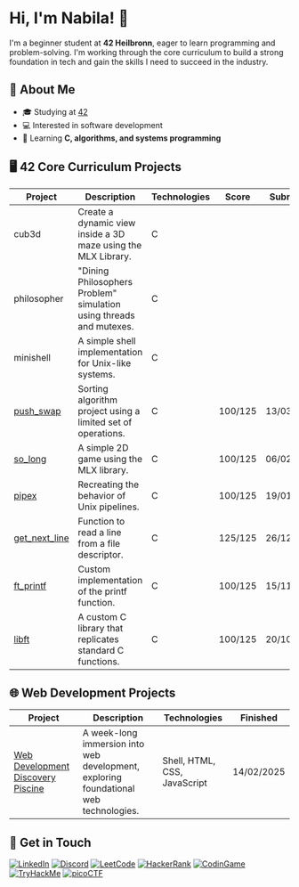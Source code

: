 # Hi, I'm Nabila! 👋  
I'm a beginner student at **42 Heilbronn**, eager to learn programming and problem-solving. I'm working through the core curriculum to build a strong foundation in tech and gain the skills I need to succeed in the industry.

##  📖  About Me  
- 🎓 Studying at [42](https://www.42.fr) 
- 💻 Interested in software development  
- 🌱 Learning **C, algorithms, and systems programming**  

##  🖥️  42 Core Curriculum Projects

| Project       | Description                                                | Technologies | Score     | Submitted  |
|--------------------|------------------------------------------------------------|--------------|-----------|------------|
| cub3d       | Create a dynamic view inside a 3D maze using the MLX Library. | C  |  |  |
| philosopher | "Dining Philosophers Problem" simulation using threads and mutexes. | C |  |   |
| minishell   | A simple shell implementation for Unix-like systems.      | C    |           |            |
| [push_swap](https://github.com/nabilac27/push_swap)   | Sorting algorithm project using a limited set of operations. | C            | 100/125   | 13/03/2025 |
| [so_long](https://github.com/nabilac27/so_long)       | A simple 2D game using the MLX library.                    | C            | 100/125   | 06/02/2025 |
| [pipex](https://github.com/nabilac27/pipex)           | Recreating the behavior of Unix pipelines.                 | C            | 100/125   | 19/01/2025 |
| [get_next_line](https://github.com/nabilac27/get_next_line) | Function to read a line from a file descriptor.           | C            | 125/125   | 26/12/2024 |
| [ft_printf](https://github.com/nabilac27/ft_printf)   | Custom implementation of the printf function.             | C            | 100/125   | 15/11/2024 |
| [libft](https://github.com/nabilac27/libft)           | A custom C library that replicates standard C functions.  | C            | 100/125   | 20/10/2024 |


##  🌐  Web Development Projects

| Project | Description | Technologies | Finished |
|--------------|-------------|--------------|---------------|
| [Web Development Discovery Piscine](https://github.com/nabilac27/42berlin_web_discovery_piscine) | A week-long immersion into web development, exploring foundational web technologies. | Shell, HTML, CSS, JavaScript | 14/02/2025 |

## 📧 Get in Touch

[![LinkedIn](https://img.shields.io/badge/LinkedIn-black?logo=linkedin&logoColor=white&color=black&style=for-the-badge)](https://www.linkedin.com/in/nabila-c-9b2a0a1b5/)
[![Discord](https://img.shields.io/badge/Discord-black?logo=discord&logoColor=white&color=black&style=for-the-badge)](https://discord.com)
[![LeetCode](https://img.shields.io/badge/LeetCode-black?logo=leetcode&logoColor=white&color=black&style=for-the-badge)](https://www.youtube.com/watch?v=dQw4w9WgXcQ)
[![HackerRank](https://img.shields.io/badge/HackerRank-black?logo=hackerrank&logoColor=white&color=black&style=for-the-badge)](https://www.youtube.com/watch?v=dQw4w9WgXcQ)
[![CodinGame](https://img.shields.io/badge/CodinGame-black?logo=codingame&logoColor=white&color=black&style=for-the-badge)](https://www.youtube.com/watch?v=dQw4w9WgXcQ)
[![TryHackMe](https://img.shields.io/badge/TryHackMe-black?logo=tryhackme&logoColor=white&color=black&style=for-the-badge)](https://www.youtube.com/watch?v=dQw4w9WgXcQ)
[![picoCTF](https://img.shields.io/badge/picoCTF-black?logo=picoctf&logoColor=white&color=black&style=for-the-badge)](https://www.youtube.com/watch?v=dQw4w9WgXcQ)


<!--
**nabilac27/nabilac27** is a ✨ _special_ ✨ repository because its `README.md` (this file) appears on your GitHub profile.

Here are some ideas to get you started:

- 🔭 I’m currently working on ...
- 🌱 I’m currently learning ...
- 👯 I’m looking to collaborate on ...
- 🤔 I’m looking for help with ...
- 💬 Ask me about ...
- 📫 How to reach me: ...
- 😄 Pronouns: ...
- ⚡ Fun fact: ...
-->
